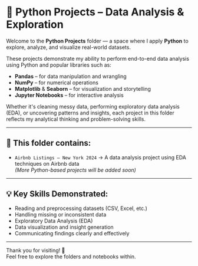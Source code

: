 # 🐍 Python Projects – Data Analysis & Exploration

Welcome to the **Python Projects** folder — a space where I apply **Python** to explore, analyze, and visualize real-world datasets.

These projects demonstrate my ability to perform end-to-end data analysis using Python and popular libraries such as:

- **Pandas** – for data manipulation and wrangling  
- **NumPy** – for numerical operations  
- **Matplotlib** & **Seaborn** – for visualization and storytelling  
- **Jupyter Notebooks** – for interactive analysis  

Whether it's cleaning messy data, performing exploratory data analysis (EDA), or uncovering patterns and insights, each project in this folder reflects my analytical thinking and problem-solving skills.

---

## 📁 This folder contains:

- `Airbnb Listings – New York 2024` → A data analysis project using EDA techniques on Airbnb data  
*(More Python-based projects will be added soon)*

---

## 💡 Key Skills Demonstrated:

- Reading and preprocessing datasets (CSV, Excel, etc.)  
- Handling missing or inconsistent data  
- Exploratory Data Analysis (EDA)  
- Data visualization and insight generation  
- Communicating findings clearly and effectively  

---

Thank you for visiting! 🚀  
Feel free to explore the folders and notebooks within.


